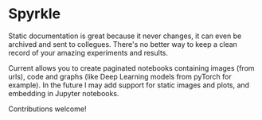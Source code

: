 # Spyrkle
Static documentation is great because it never changes, it can even be archived and sent to collegues.
There's no better way to keep a clean record of your amazing experiments and results.

Current allows you to create paginated notebooks containing images (from urls), code and graphs (like Deep Learning models from pyTorch for example). In the future I may add support for static images and plots, and embedding in Jupyter notebooks.

Contributions welcome!